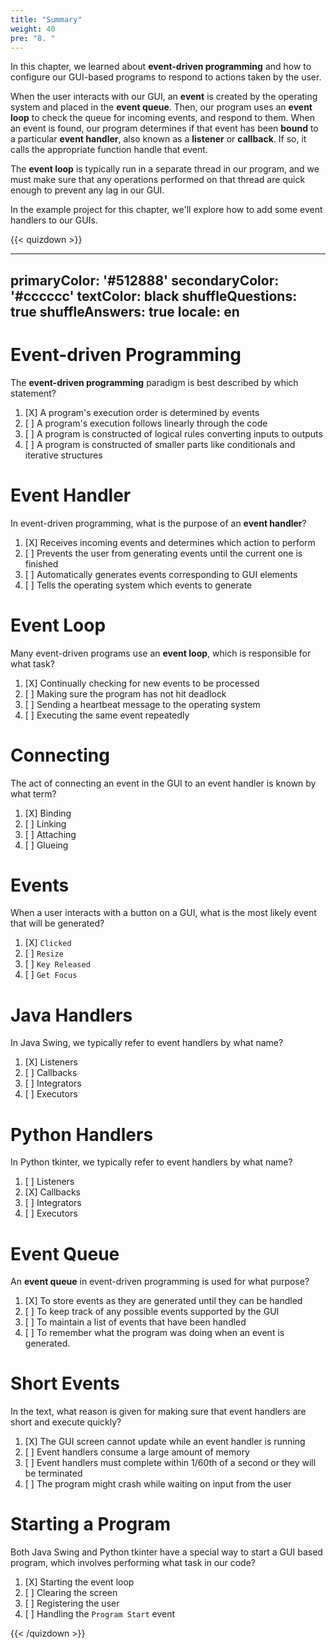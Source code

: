 ```yaml
---
title: "Summary"
weight: 40
pre: "8. "
---
```


In this chapter, we learned about **event-driven programming** and how to configure our GUI-based programs to respond to actions taken by the user. 

When the user interacts with our GUI, an **event** is created by the operating system and placed in the **event queue**. Then, our program uses an **event loop** to check the queue for incoming events, and respond to them. When an event is found, our program determines if that event has been **bound** to a particular **event handler**, also known as a **listener** or **callback**. If so, it calls the appropriate function handle that event.

The **event loop** is typically run in a separate thread in our program, and we must make sure that any operations performed on that thread are quick enough to prevent any lag in our GUI. 

In the example project for this chapter, we'll explore how to add some event handlers to our GUIs. 

{{< quizdown >}}

---
primaryColor: '#512888'
secondaryColor: '#cccccc'
textColor: black
shuffleQuestions: true
shuffleAnswers: true
locale: en
---

# Event-driven Programming

The **event-driven programming** paradigm is best described by which statement?

1. [X] A program's execution order is determined by events
1. [ ] A program's execution follows linearly through the code
1. [ ] A program is constructed of logical rules converting inputs to outputs
1. [ ] A program is constructed of smaller parts like conditionals and iterative structures

# Event Handler

In event-driven programming, what is the purpose of an **event handler**? 

1. [X] Receives incoming events and determines which action to perform
1. [ ] Prevents the user from generating events until the current one is finished
1. [ ] Automatically generates events corresponding to GUI elements
1. [ ] Tells the operating system which events to generate

# Event Loop

Many event-driven programs use an **event loop**, which is responsible for what task?

1. [X] Continually checking for new events to be processed
1. [ ] Making sure the program has not hit deadlock
1. [ ] Sending a heartbeat message to the operating system
1. [ ] Executing the same event repeatedly

# Connecting

The act of connecting an event in the GUI to an event handler is known by what term?

1. [X] Binding
1. [ ] Linking
1. [ ] Attaching
1. [ ] Glueing

# Events

When a user interacts with a button on a GUI, what is the most likely event that will be generated?

1. [X] `Clicked`
1. [ ] `Resize`
1. [ ] `Key Released`
1. [ ] `Get Focus`

# Java Handlers

In Java Swing, we typically refer to event handlers by what name?

1. [X] Listeners
1. [ ] Callbacks
1. [ ] Integrators
1. [ ] Executors

# Python Handlers

In Python tkinter, we typically refer to event handlers by what name?

1. [ ] Listeners
1. [X] Callbacks
1. [ ] Integrators
1. [ ] Executors

# Event Queue

An **event queue** in event-driven programming is used for what purpose?

1. [X] To store events as they are generated until they can be handled
1. [ ] To keep track of any possible events supported by the GUI
1. [ ] To maintain a list of events that have been handled
1. [ ] To remember what the program was doing when an event is generated.

# Short Events

In the text, what reason is given for making sure that event handlers are short and execute quickly?

1. [X] The GUI screen cannot update while an event handler is running
1. [ ] Event handlers consume a large amount of memory
1. [ ] Event handlers must complete within 1/60th of a second or they will be terminated
1. [ ] The program might crash while waiting on input from the user

# Starting a Program

Both Java Swing and Python tkinter have a special way to start a GUI based program, which involves performing what task in our code?

1. [X] Starting the event loop
1. [ ] Clearing the screen
1. [ ] Registering the user
1. [ ] Handling the `Program Start` event

{{< /quizdown >}}